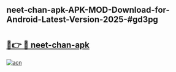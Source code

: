 ## neet-chan-apk-APK-MOD-Download-for-Android-Latest-Version-2025-#gd3pg

# <h2><a href="https://bedroomkl.my?title=neet-chan-apk&ref=20M">🔗👉 🔴 neet-chan-apk</a></h2>

[![acn](https://github.com/user-attachments/assets/0f9c940e-d8b0-45ae-aac7-cd30a18b3e1c)](https://bedroomkl.my?title=neet-chan-apk&ref=20M)

